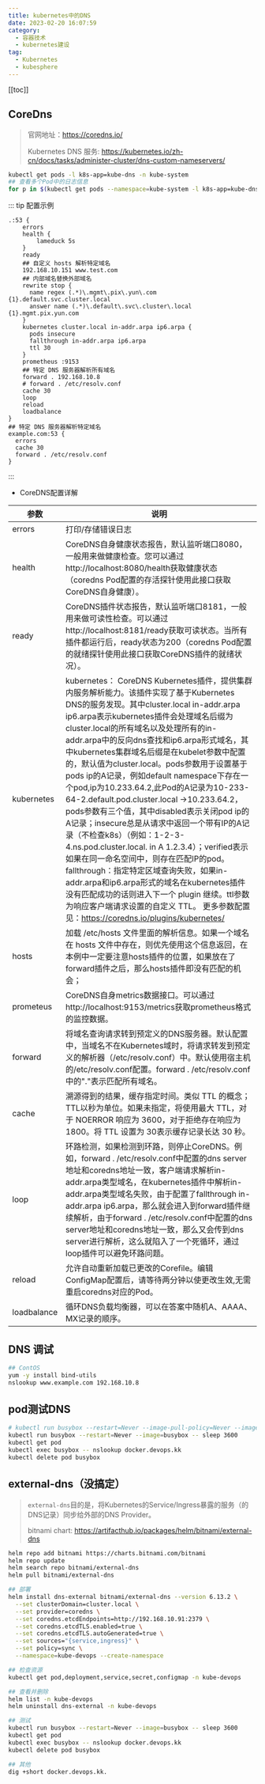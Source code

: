 ```yaml
---
title: kubernetes中的DNS
date: 2023-02-20 16:07:59
category: 
  - 容器技术
  - kubernetes建设
tag: 
  - Kubernetes
  - kubesphere
---
```


<!-- more -->

[[toc]]

## CoreDns

> 官网地址：<https://coredns.io/>
>
> Kubernetes DNS 服务: <https://kubernetes.io/zh-cn/docs/tasks/administer-cluster/dns-custom-nameservers/>

```bash
kubectl get pods -l k8s-app=kube-dns -n kube-system
## 查看多个Pod中的日志信息
for p in $(kubectl get pods --namespace=kube-system -l k8s-app=kube-dns -o name); do kubectl logs --namespace=kube-system $p; done
```

::: tip 配置示例
```conf{7,15,23}
.:53 {
    errors
    health {
        lameduck 5s
    }
    ready
    ## 自定义 hosts 解析特定域名
    192.168.10.151 www.test.com
    ## 内部域名替换外部域名
    rewrite stop {
      name regex (.*)\.mgmt\.pix\.yun\.com {1}.default.svc.cluster.local
      answer name (.*)\.default\.svc\.cluster\.local {1}.mgmt.pix.yun.com
    }
    kubernetes cluster.local in-addr.arpa ip6.arpa {
      pods insecure
      fallthrough in-addr.arpa ip6.arpa
      ttl 30
    }
    prometheus :9153
    ## 特定 DNS 服务器解析所有域名
    forward . 192.168.10.8
    # forward . /etc/resolv.conf
    cache 30
    loop
    reload
    loadbalance
}
## 特定 DNS 服务器解析特定域名
example.com:53 {
  errors
  cache 30
  forward . /etc/resolv.conf
}
```
:::



- CoreDNS配置详解

| 参数        | 说明                                                                                                                                                                                                                                                                                                                                                                                                                                                                                                                                                                                                                                                                                                                                                                                                                                                                                                                                                            |
| ----------- | --------------------------------------------------------------------------------------------------------------------------------------------------------------------------------------------------------------------------------------------------------------------------------------------------------------------------------------------------------------------------------------------------------------------------------------------------------------------------------------------------------------------------------------------------------------------------------------------------------------------------------------------------------------------------------------------------------------------------------------------------------------------------------------------------------------------------------------------------------------------------------------------------------------------------------------------------------------- |
| errors      | 打印/存储错误日志                                                                                                                                                                                                                                                                                                                                                                                                                                                                                                                                                                                                                                                                                                                                                                                                                                                                                                                                               |
| health      | CoreDNS自身健康状态报告，默认监听端口8080，一般用来做健康检查。您可以通过http://localhost:8080/health获取健康状态（coredns Pod配置的存活探针使用此接口获取CoreDNS自身健康）。                                                                                                                                                                                                                                                                                                                                                                                                                                                                                                                                                                                                                                                                                                                                                                                   |
| ready       | CoreDNS插件状态报告，默认监听端口8181，一般用来做可读性检查。可以通过http://localhost:8181/ready获取可读状态。当所有插件都运行后，ready状态为200（coredns Pod配置的就绪探针使用此接口获取CoreDNS插件的就绪状况）。                                                                                                                                                                                                                                                                                                                                                                                                                                                                                                                                                                                                                                                                                                                                              |
| kubernetes  | kubernetes： CoreDNS Kubernetes插件，提供集群内服务解析能力。该插件实现了基于Kubernetes DNS的服务发现。其中cluster.local in-addr.arpa ip6.arpa表示kubernetes插件会处理域名后缀为cluster.local的所有域名以及处理所有的in-addr.arpa中的反向dns查找和ip6.arpa形式域名，其中kubernetes集群域名后缀是在kubelet参数中配置的，默认值为cluster.local。pods参数用于设置基于pods ip的A记录，例如default namespace下存在一个pod,ip为10.233.64.2,此Pod的A记录为10-233-64-2.default.pod.cluster.local ->10.233.64.2，pods参数有三个值，其中disabled表示关闭pod ip的A记录；insecure总是从请求中返回一个带有IP的A记录（不检查k8s）（例如：1-2-3-4.ns.pod.cluster.local. in A 1.2.3.4）；verified表示如果在同一命名空间中，则存在匹配IP的pod。fallthrough：指定特定区域查询失败，如果in-addr.arpa和ip6.arpa形式的域名在kubernetes插件没有匹配成功的话则进入下一个 plugin 继续。ttl参数为响应客户端请求设置的自定义 TTL。 更多参数配置见：https://coredns.io/plugins/kubernetes/ |
| hosts       | 加载 /etc/hosts 文件里面的解析信息。如果一个域名在 hosts 文件中存在，则优先使用这个信息返回，在本例中一定要注意hosts插件的位置，如果放在了forward插件之后，那么hosts插件即没有匹配的机会；                                                                                                                                                                                                                                                                                                                                                                                                                                                                                                                                                                                                                                                                                                                                                                      |
| prometeus   | CoreDNS自身metrics数据接口。可以通过http://localhost:9153/metrics获取prometheus格式的监控数据。                                                                                                                                                                                                                                                                                                                                                                                                                                                                                                                                                                                                                                                                                                                                                                                                                                                                 |
| forward     | 将域名查询请求转到预定义的DNS服务器。默认配置中，当域名不在Kubernetes域时，将请求转发到预定义的解析器（/etc/resolv.conf）中。默认使用宿主机的/etc/resolv.conf配置。forward . /etc/resolv.conf中的"."表示匹配所有域名。                                                                                                                                                                                                                                                                                                                                                                                                                                                                                                                                                                                                                                                                                                                                          |
| cache       | 溯源得到的结果，缓存指定时间。类似 TTL 的概念；TTL以秒为单位。如果未指定，将使用最大 TTL，对于 NOERROR 响应为 3600，对于拒绝存在响应为 1800。将 TTL 设置为 30表示缓存记录长达 30 秒。                                                                                                                                                                                                                                                                                                                                                                                                                                                                                                                                                                                                                                                                                                                                                                           |
| loop        | 环路检测，如果检测到环路，则停止CoreDNS。例如，forward . /etc/resolv.conf中配置的dns server地址和coredns地址一致，客户端请求解析in-addr.arpa类型域名，在kubernetes插件中解析in-addr.arpa类型域名失败，由于配置了fallthrough in-addr.arpa ip6.arpa，那么就会进入到forward插件继续解析，由于forward . /etc/resolv.conf中配置的dns server地址和coredns地址一致，那么又会传到dns server进行解析，这么就陷入了一个死循环，通过loop插件可以避免环路问题。                                                                                                                                                                                                                                                                                                                                                                                                                                                                                                             |
| reload      | 允许自动重新加载已更改的Corefile。编辑ConfigMap配置后，请等待两分钟以使更改生效,无需重启coredns对应的Pod。                                                                                                                                                                                                                                                                                                                                                                                                                                                                                                                                                                                                                                                                                                                                                                                                                                                      |
| loadbalance | 循环DNS负载均衡器，可以在答案中随机A、AAAA、MX记录的顺序。                                                                                                                                                                                                                                                                                                                                                                                                                                                                                                                                                                                                                                                                                                                                                                                                                                                                                                      |

## DNS 调试

```bash
## ContOS
yum -y install bind-utils
nslookup www.example.com 192.168.10.8
```

## pod测试DNS

```bash
# kubectl run busybox --restart=Never --image-pull-policy=Never --image=docker.devops.tr/backup/busybox:latest -- sleep 3600
kubectl run busybox --restart=Never --image=busybox -- sleep 3600
kubectl get pod
kubectl exec busybox -- nslookup docker.devops.kk
kubectl delete pod busybox
```

## external-dns（没搞定）

> `external-dns`目的是，将Kubernetes的Service/Ingress暴露的服务（的DNS记录）同步给外部的DNS Provider。
>
> bitnami chart: <https://artifacthub.io/packages/helm/bitnami/external-dns>

```bash
helm repo add bitnami https://charts.bitnami.com/bitnami
helm repo update
helm search repo bitnami/external-dns
helm pull bitnami/external-dns

## 部署
helm install dns-external bitnami/external-dns --version 6.13.2 \
  --set clusterDomain=cluster.local \
  --set provider=coredns \
  --set coredns.etcdEndpoints=http://192.168.10.91:2379 \
  --set coredns.etcdTLS.enabled=true \
  --set coredns.etcdTLS.autoGenerated=true \
  --set sources="{service,ingress}" \
  --set policy=sync \
  --namespace=kube-devops --create-namespace

## 检查资源
kubectl get pod,deployment,service,secret,configmap -n kube-devops

## 查看并删除
helm list -n kube-devops
helm uninstall dns-external -n kube-devops

## 测试
kubectl run busybox --restart=Never --image=busybox -- sleep 3600
kubectl get pod
kubectl exec busybox -- nslookup docker.devops.kk
kubectl delete pod busybox

## 其他
dig +short docker.devops.kk.
```

